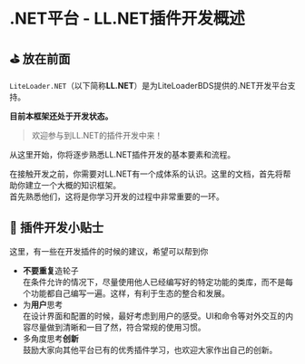 # .NET平台 - LL.NET插件开发概述

## ⛳  放在前面

`LiteLoader.NET`（以下简称**LL.NET**）是为LiteLoaderBDS提供的.NET开发平台支持。

**目前本框架还处于开发状态。**

> 欢迎参与到LL.NET的插件开发中来！

从这里开始，你将逐步熟悉LL.NET插件开发的基本要素和流程。

在接触开发之前，你需要对LL.NET有一个成体系的认识。这里的文档，首先将帮助你建立一个大概的知识框架。  
首先熟悉他们，这将是你学习开发的过程中非常重要的一环。

## 📜 插件开发小贴士

这里，有一些在开发插件的时候的建议，希望可以帮到你

- **不要重复**造轮子  
  在条件允许的情况下，尽量使用他人已经编写好的特定功能的类库，而不是每个功能都自己编写一遍。这样，有利于生态的整合和发展。
- 为**用户**思考  
  在设计界面和配置的时候，最好考虑到用户的感受。UI和命令等对外交互的内容尽量做到清晰和一目了然，符合常规的使用习惯。
- 多角度思考**创新**  
  鼓励大家向其他平台已有的优秀插件学习，也欢迎大家作出自己的创新。